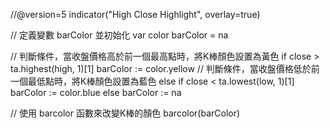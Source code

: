 //@version=5
indicator("High Close Highlight", overlay=true)

// 定義變數 barColor 並初始化
var color barColor = na

// 判斷條件，當收盤價格高於前一個最高點時，將K棒顏色設置為黃色
if close > ta.highest(high, 1)[1]
    barColor := color.yellow
// 判斷條件，當收盤價格低於前一個最低點時，將K棒顏色設置為藍色
else if close < ta.lowest(low, 1)[1]
    barColor := color.blue
else
    barColor := na

// 使用 barcolor 函數來改變K棒的顏色
barcolor(barColor)
